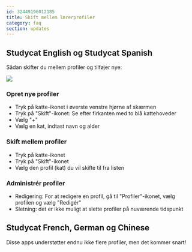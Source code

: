 ```yaml
---
id: 32449196012185
title: Skift mellem lærerprofiler
category: faq
section: updates
---
```


## Studycat English og Studycat Spanish

Sådan skifter du mellem profiler og tilføjer nye:

![](https://help.studycat.com/hc/article_attachments/32456628954137)

### Opret nye profiler

- Tryk på katte-ikonet i øverste venstre hjørne af skærmen
- Tryk på "Skift"-ikonet: Se efter firkanten med to blå kattehoveder
- Vælg "+"
- Vælg en kat, indtast navn og alder

### Skift mellem profiler

- Tryk på katte-ikonet
- Tryk på "Skift"-ikonet
- Vælg den profil (kat) du vil skifte til fra listen

### Administrér profiler

- Redigering: For at redigere en profil, gå til "Profiler"-ikonet, vælg profilen og vælg "Redigér"
- Sletning: det er ikke muligt at slette profiler på nuværende tidspunkt

## Studycat French, German og Chinese

Disse apps understøtter endnu ikke flere profiler, men det kommer snart!
```